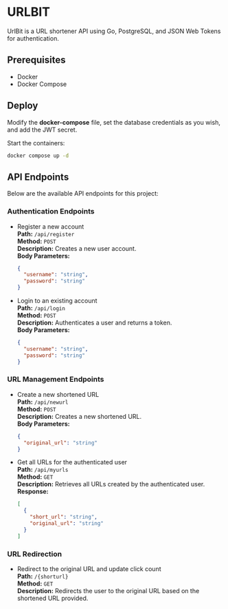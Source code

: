 
# URLBIT 
UrlBit is a URL shortener API using Go, PostgreSQL, and JSON Web Tokens for authentication.

## Prerequisites 
- Docker
- Docker Compose

## Deploy
Modify the **docker-compose** file, set the database credentials as you wish, and add the JWT secret.

Start the containers:
```bash
docker compose up -d
```

## API Endpoints
Below are the available API endpoints for this project:

### Authentication Endpoints

- Register a new account<br/>
  **Path:** `/api/register`  
  **Method:** `POST`  
  **Description:** Creates a new user account.  
  **Body Parameters:**
  ```json
  {
    "username": "string",
    "password": "string"
  }
  ```

- Login to an existing account<br/>
  **Path:** `/api/login`  
  **Method:** `POST`  
  **Description:** Authenticates a user and returns a token.  
  **Body Parameters:**
  ```json
  {
    "username": "string",
    "password": "string"
  }
  ```

### URL Management Endpoints

- Create a new shortened URL<br/>
  **Path:** `/api/newurl`  
  **Method:** `POST`  
  **Description:** Creates a new shortened URL.  
  **Body Parameters:**
  ```json
  {
    "original_url": "string"
  }
  ```

- Get all URLs for the authenticated user<br/>
  **Path:** `/api/myurls`  
  **Method:** `GET`  
  **Description:** Retrieves all URLs created by the authenticated user.  
  **Response:**
  ```json
  [
    {
      "short_url": "string",
      "original_url": "string"
    }
  ]
  ```

### URL Redirection

- Redirect to the original URL and update click count<br/>
  **Path:** `/{shorturl}`  
  **Method:** `GET`  
  **Description:** Redirects the user to the original URL based on the shortened URL provided.